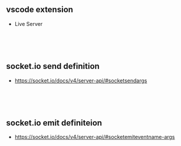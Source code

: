 ## vscode extension
- Live Server

<br/><br/><br/>

## socket.io send definition
- https://socket.io/docs/v4/server-api/#socketsendargs

<br/><br/><br/>

## socket.io emit definiteion
- https://socket.io/docs/v4/server-api/#socketemiteventname-args